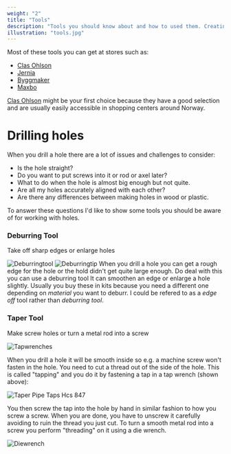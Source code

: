 ```yaml
---
weight: "2"
title: "Tools"
description: "Tools you should know about and how to used them. Creating groves for a machine screw. Drilling a hole accurately. Stripping a wire."
illustration: "tools.jpg"
---
```


Most of these tools you can get at stores such as: 

* [Clas Ohlson][clas]
* [Jernia][jernia]
* [Byggmaker][byggmaker]
* [Maxbo][maxbo]

[Clas Ohlson][clas] might be your first choice because they have a good selection and are usually easily accessible in shopping centers around Norway.

# Drilling holes

When you drill a hole there are a lot of issues and challenges to consider:

* Is the hole straight?
* Do you want to put screws into it or rod or axel later?
* What to do when the hole is almost big enough but not quite.
* Are all my holes accurately aligned with each other?
* Are there any differences between making holes in wood or plastic.

To answer these questions I'd like to show some tools you should be aware of for working with holes.

### Deburring Tool

Take off sharp edges or enlarge holes

![Deburringtool](/images/maker/tools/deburringtool.jpg)
![Deburringtip](/images/maker/tools/deburringtip.jpg)
When you drill a hole you can get a rough edge for the hole or the hold didn't get quite large enough. Do deal with this you can use a deburring tool It can smoothen an edge or enlarge a hole slightly. Usually you buy these in kits because you need a different one depending on *material* you want to deburr. I could be refered to as a *edge off* tool rather than *deburring tool*.

[byggmaker]: http://www.byggmakker.no
[maxbo]: http://www.maxbo.no
[clas]: http://www.clasohlson.no
[jernia]: http://www.jernia.no

### Taper Tool

Make screw holes or turn a metal rod into a screw

![Tapwrenches](/images/maker/tools/tapwrenches.jpg)

When you drill a hole it will be smooth inside so e.g. a machine screw won't fasten in the hole. You need to cut a thread out of the side of the hole. This is called "tapping" and you do it by fastening a tap in a tap wrench (shown above):

![Taper Pipe Taps Hcs 847](/images/maker/tools/taper-pipe-taps-hcs-847.jpg)

You then screw the tap into the hole by hand in similar fashion to how you screw a screw. When you are done, you have to unscrew it carefully avoiding to ruin the thread you just cut. To turn a smooth metal rod into a screw you perform "threading" on it using a die wrench.

![Diewrench](/images/maker/tools/diewrench.jpg)
